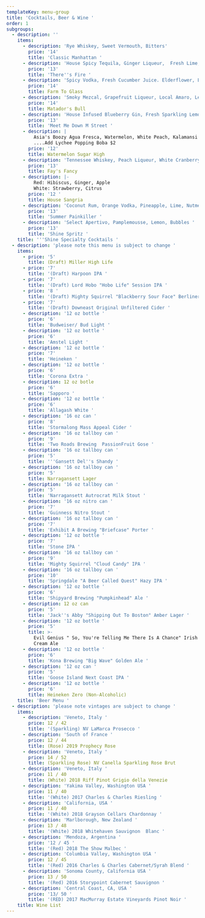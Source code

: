 ```yaml
---
templateKey: menu-group
title: 'Cocktails, Beer & Wine '
order: 1
subgroups:
  - description: ''
    items:
      - description: 'Rye Whiskey, Sweet Vermouth, Bitters'
        price: '14'
        title: 'Classic Manhattan '
      - description: 'House Spicy Tequila, Ginger Liqueur,  Fresh Lime, Agave '
        price: '13'
        title: 'There''s Fire '
      - description: 'Spicy Vodka, Fresh Cucumber Juice. Elderflower, Lemon'
        price: '14'
        title: Farm To Glass
      - description: 'Smoky Mezcal, Grapefruit Liqueur, Local Amaro, Lemon, Orange Bitters '
        price: '14'
        title: Matador's Bull
      - description: 'House Infused Blueberry Gin, Fresh Sparkling Lemonade '
        price: '13'
        title: 'Meet Me Down M Street '
      - description: |
          Asia's Boozy Agua Fresca, Watermelon, White Peach, Kalamansi Lemon
          ....Add Lychee Popping Boba $2
        price: '12'
        title: Watermelon Sugar High
      - description: 'Tennessee Whiskey, Peach Liqueur, White Cranberry, Lime '
        price: '13'
        title: Fay's Fancy
      - description: |-
          Red: Hibiscus, Ginger, Apple
          White: Strawberry, Citrus 
        price: '12 '
        title: House Sangria
      - description: 'Coconut Rum, Orange Vodka, Pineapple, Lime, Nutmeg'
        price: '13'
        title: 'Summer Painkiller '
      - description: 'Select Apertivo, Pamplemousse, Lemon, Bubbles '
        price: '13'
        title: 'Shine Spritz '
    title: '''Shine Specialty Cocktails '
  - description: 'please note this menu is subject to change '
    items:
      - price: '5'
        title: (Draft) Miller High Life
      - price: '7'
        title: '(Draft) Harpoon IPA '
      - price: '7'
        title: '(Draft) Lord Hobo "Hobo Life" Session IPA '
      - price: '8 '
        title: '(Draft) Mighty Squirrel "Blackberry Sour Face" Berliner Weisse '
      - price: '7'
        title: '(Draft) Downeast Original Unfiltered Cider '
      - description: '12 oz bottle '
        price: '6'
        title: 'Budweiser/ Bud Light '
      - description: '12 oz bottle '
        price: '6'
        title: 'Amstel Light '
      - description: '12 oz bottle '
        price: '7'
        title: 'Heineken '
      - description: '12 oz bottle '
        price: '6'
        title: 'Corona Extra '
      - description: 12 oz botle
        price: '6'
        title: 'Sapporo '
      - description: '12 oz bottle '
        price: '6'
        title: 'Allagash White '
      - description: '16 oz can '
        price: '8'
        title: 'Stormalong Mass Appeal Cider '
      - description: '16 oz tallboy can '
        price: '9'
        title: 'Two Roads Brewing  PassionFruit Gose '
      - description: '16 oz tallboy can '
        price: '5'
        title: '''Gansett Del''s Shandy '
      - description: '16 oz tallboy can '
        price: '5'
        title: Narragansett Lager
      - description: '16 oz tallboy can '
        price: '5'
        title: 'Narragansett Autrocrat Milk Stout '
      - description: '16 oz nitro can '
        price: '7'
        title: 'Guinness Nitro Stout '
      - description: '16 oz tallboy can '
        price: '7'
        title: 'Exhibit A Brewing "Briefcase" Porter '
      - description: '12 oz bottle '
        price: '7'
        title: 'Stone IPA '
      - description: '16 oz tallboy can '
        price: '9'
        title: 'Mighty Squirrel "Cloud Candy" IPA '
      - description: '16 oz tallboy can '
        price: '10'
        title: 'Springdale "A Beer Called Quest" Hazy IPA '
      - description: '12 oz bottle '
        price: '6'
        title: 'Shipyard Brewing "Pumpkinhead" Ale '
      - description: 12 oz can
        price: '5'
        title: 'Jack''s Abby "Shipping Out To Boston" Amber Lager '
      - description: '12 oz bottle '
        price: '5'
        title: >-
          Evil Genius " So, You're Telling Me There Is A Chance" Irish Coffee
          Cream Ale 
      - description: '12 oz bottle '
        price: '6'
        title: 'Kona Brewing "Big Wave" Golden Ale '
      - description: '12 oz can '
        price: '5'
        title: 'Goose Island Next Coast IPA '
      - description: '12 oz bottle '
        price: '6'
        title: Heineken Zero (Non-Alcoholic)
    title: 'Beer Menu '
  - description: 'please note vintages are subject to change '
    items:
      - description: 'Veneto, Italy '
        price: 12 / 42
        title: '(Sparkling) NV LaMarca Prosecco '
      - description: 'South of France '
        price: 12 / 44
        title: (Rose) 2019 Prophecy Rose
      - description: 'Veneto, Italy '
        price: 14 / 52
        title: (Sparkling Rose) NV Canella Sparkling Rose Brut
      - description: 'Veneto, Italy '
        price: 11 / 40
        title: (White) 2018 Riff Pinot Grigio della Venezie
      - description: 'Yakima Valley, Washington USA '
        price: 11 / 40
        title: '(White) 2017 Charles & Charles Riesling '
      - description: 'California, USA '
        price: 11 / 40
        title: '(White) 2018 Grayson Cellars Chardonnay '
      - description: 'Marlborough, New Zealand '
        price: 13 / 48
        title: '(White) 2018 Whitehaven Sauvignon  Blanc '
      - description: 'Mendoza, Argentina '
        price: '12 / 45 '
        title: '(Red) 2018 The Show Malbec '
      - description: 'Columbia Valley, Washington USA '
        price: 12 / 45
        title: '(Red) 2016 Charles & Charles Cabernet/Syrah Blend '
      - description: 'Sonoma County, California USA '
        price: 13 / 50
        title: '(Red) 2016 Storypoint Cabernet Sauvignon '
      - description: 'Central Coast, CA, USA '
        price: '13/ 50 '
        title: '(RED) 2017 MacMurray Estate Vineyards Pinot Noir '
    title: Wine List
---
```


